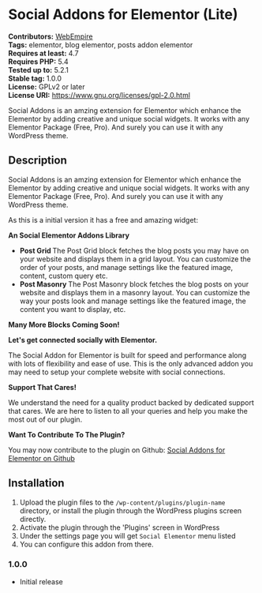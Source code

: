 # Social Addons for Elementor (Lite) #
**Contributors:** [WebEmpire](https://profiles.wordpress.org/WebEmpire)  
**Tags:** elementor, blog elementor, posts addon elementor   
**Requires at least:** 4.7  
**Requires PHP:** 5.4  
**Tested up to:** 5.2.1  
**Stable tag:** 1.0.0  
**License:** GPLv2 or later  
**License URI:** https://www.gnu.org/licenses/gpl-2.0.html  

Social Addons is an amzing extension for Elementor which enhance the Elementor by adding creative and unique social widgets. It works with any Elementor Package (Free, Pro). And surely you can use it with any WordPress theme.

## Description ##

Social Addons is an amzing extension for Elementor which enhance the Elementor by adding creative and unique social widgets. It works with any Elementor Package (Free, Pro). And surely you can use it with any WordPress theme.

As this is a initial version it has a free and amazing widget:

<strong> An Social Elementor Addons Library </strong>

<ul>
 	<li> <strong> Post Grid </strong> The Post Grid block fetches the blog posts you may have on your website and displays them in a grid layout. You can customize the order of your posts, and manage settings like the featured image, content, custom query etc.</li>
 	<li> <strong> Post Masonry </strong> The Post Masonry block fetches the blog posts on your website and displays them in a masonry layout. You can customize the way your posts look and manage settings like the featured image, the content you want to display, etc.</li>
</ul>

<strong> Many More Blocks Coming Soon! </strong>

<strong> Let's get connected socially with Elementor. </strong>

The Social Addon for Elementor is built for speed and performance along with lots of flexibility and ease of use. This is the only advanced addon you may need to setup your complete website with social connections.

<strong>Support That Cares!</strong>

We understand the need for a quality product backed by dedicated support that cares. We are here to listen to all your queries and help you make the most out of our plugin.

<strong> Want To Contribute To The Plugin? </strong>

You may now contribute to the plugin on Github: <a href="https://github.com/web-empire/social-elementor-lite" target="_blank" rel="">Social Addons for Elementor on Github</a>


## Installation ##

1. Upload the plugin files to the `/wp-content/plugins/plugin-name` directory, or install the plugin through the WordPress plugins screen directly.
2. Activate the plugin through the 'Plugins' screen in WordPress
3. Under the settings page you will get `Social Elementor` menu listed
4. You can configure this addon from there.

### 1.0.0 ###
* Initial release